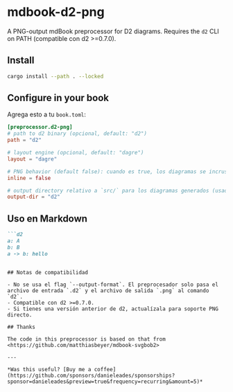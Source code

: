 # mdbook-d2-png

A PNG-output mdBook preprocessor for D2 diagrams. Requires the `d2` CLI on PATH (compatible con d2 >=0.7.0).

## Install

```sh
cargo install --path . --locked
```

## Configure in your book

Agrega esto a tu `book.toml`:

```toml
[preprocessor.d2-png]
# path to d2 binary (opcional, default: "d2")
path = "d2"

# layout engine (opcional, default: "dagre")
layout = "dagre"

# PNG behavior (default false): cuando es true, los diagramas se incrustan como data URI base64
inline = false

# output directory relativo a `src/` para los diagramas generados (usado cuando inline = false)
output-dir = "d2"
```

## Uso en Markdown

```md
```d2
a: A
b: B
a -> b: hello
```
```

## Notas de compatibilidad

- No se usa el flag `--output-format`. El preprocesador solo pasa el archivo de entrada `.d2` y el archivo de salida `.png` al comando `d2`.
- Compatible con d2 >=0.7.0.
- Si tienes una versión anterior de d2, actualízala para soporte PNG directo.

## Thanks

The code in this preprocessor is based on that from <https://github.com/matthiasbeyer/mdbook-svgbob2>

---

*Was this useful? [Buy me a coffee](https://github.com/sponsors/danieleades/sponsorships?sponsor=danieleades&preview=true&frequency=recurring&amount=5)*

